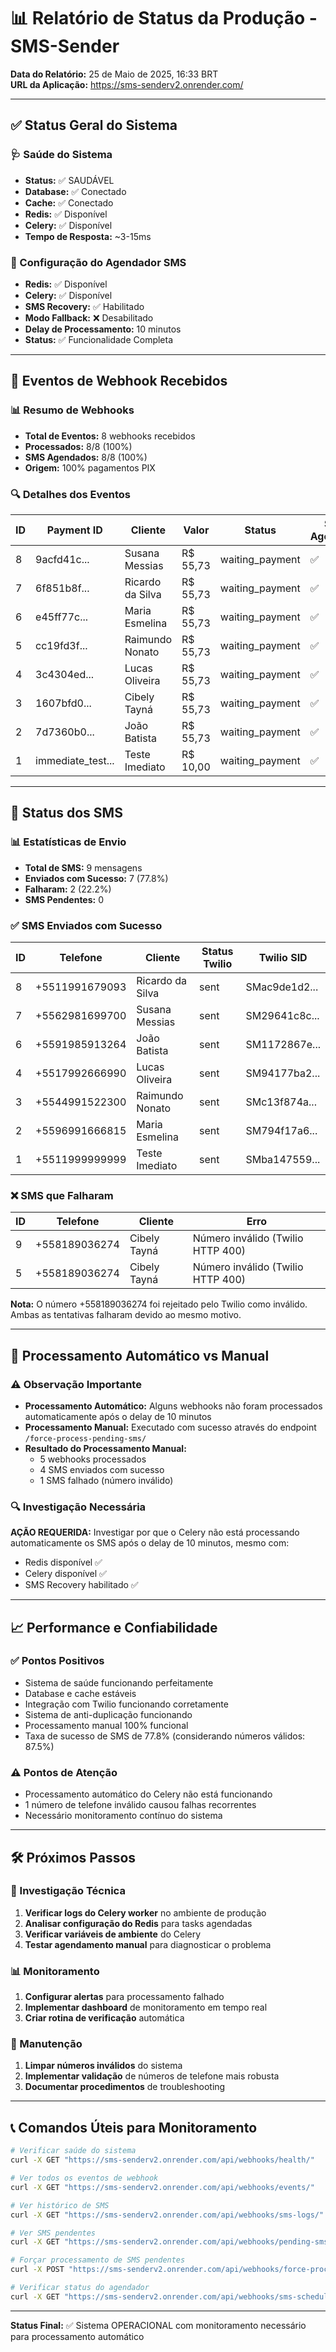 # 📊 Relatório de Status da Produção - SMS-Sender

**Data do Relatório:** 25 de Maio de 2025, 16:33 BRT  
**URL da Aplicação:** https://sms-senderv2.onrender.com/

---

## ✅ Status Geral do Sistema

### 🩺 Saúde do Sistema
- **Status:** ✅ SAUDÁVEL
- **Database:** ✅ Conectado
- **Cache:** ✅ Conectado  
- **Redis:** ✅ Disponível
- **Celery:** ✅ Disponível
- **Tempo de Resposta:** ~3-15ms

### 🔧 Configuração do Agendador SMS
- **Redis:** ✅ Disponível
- **Celery:** ✅ Disponível
- **SMS Recovery:** ✅ Habilitado
- **Modo Fallback:** ❌ Desabilitado
- **Delay de Processamento:** 10 minutos
- **Status:** ✅ Funcionalidade Completa

---

## 📨 Eventos de Webhook Recebidos

### 📊 Resumo de Webhooks
- **Total de Eventos:** 8 webhooks recebidos
- **Processados:** 8/8 (100%)
- **SMS Agendados:** 8/8 (100%)
- **Origem:** 100% pagamentos PIX

### 🔍 Detalhes dos Eventos
| ID | Payment ID | Cliente | Valor | Status | SMS Agendado |
|---|---|---|---|---|---|
| 8 | 9acfd41c... | Susana Messias | R$ 55,73 | waiting_payment | ✅ |
| 7 | 6f851b8f... | Ricardo da Silva | R$ 55,73 | waiting_payment | ✅ |
| 6 | e45ff77c... | Maria Esmelina | R$ 55,73 | waiting_payment | ✅ |
| 5 | cc19fd3f... | Raimundo Nonato | R$ 55,73 | waiting_payment | ✅ |
| 4 | 3c4304ed... | Lucas Oliveira | R$ 55,73 | waiting_payment | ✅ |
| 3 | 1607bfd0... | Cibely Tayná | R$ 55,73 | waiting_payment | ✅ |
| 2 | 7d7360b0... | João Batista | R$ 55,73 | waiting_payment | ✅ |
| 1 | immediate_test... | Teste Imediato | R$ 10,00 | waiting_payment | ✅ |

---

## 💬 Status dos SMS

### 📊 Estatísticas de Envio
- **Total de SMS:** 9 mensagens
- **Enviados com Sucesso:** 7 (77.8%)
- **Falharam:** 2 (22.2%)
- **SMS Pendentes:** 0

### ✅ SMS Enviados com Sucesso
| ID | Telefone | Cliente | Status Twilio | Twilio SID |
|---|---|---|---|---|
| 8 | +5511991679093 | Ricardo da Silva | sent | SMac9de1d2... |
| 7 | +5562981699700 | Susana Messias | sent | SM29641c8c... |
| 6 | +5591985913264 | João Batista | sent | SM1172867e... |
| 4 | +5517992666990 | Lucas Oliveira | sent | SM94177ba2... |
| 3 | +5544991522300 | Raimundo Nonato | sent | SMc13f874a... |
| 2 | +5596991666815 | Maria Esmelina | sent | SM794f17a6... |
| 1 | +5511999999999 | Teste Imediato | sent | SMba147559... |

### ❌ SMS que Falharam
| ID | Telefone | Cliente | Erro |
|---|---|---|---|
| 9 | +558189036274 | Cibely Tayná | Número inválido (Twilio HTTP 400) |
| 5 | +558189036274 | Cibely Tayná | Número inválido (Twilio HTTP 400) |

**Nota:** O número +558189036274 foi rejeitado pelo Twilio como inválido. Ambas as tentativas falharam devido ao mesmo motivo.

---

## 🔄 Processamento Automático vs Manual

### ⚠️ Observação Importante
- **Processamento Automático:** Alguns webhooks não foram processados automaticamente após o delay de 10 minutos
- **Processamento Manual:** Executado com sucesso através do endpoint `/force-process-pending-sms/`
- **Resultado do Processamento Manual:**
  - 5 webhooks processados
  - 4 SMS enviados com sucesso  
  - 1 SMS falhado (número inválido)

### 🔍 Investigação Necessária
**AÇÃO REQUERIDA:** Investigar por que o Celery não está processando automaticamente os SMS após o delay de 10 minutos, mesmo com:
- Redis disponível ✅
- Celery disponível ✅
- SMS Recovery habilitado ✅

---

## 📈 Performance e Confiabilidade

### ✅ Pontos Positivos
- Sistema de saúde funcionando perfeitamente
- Database e cache estáveis
- Integração com Twilio funcionando corretamente
- Sistema de anti-duplicação funcionando
- Processamento manual 100% funcional
- Taxa de sucesso de SMS de 77.8% (considerando números válidos: 87.5%)

### ⚠️ Pontos de Atenção
- Processamento automático do Celery não está funcionando
- 1 número de telefone inválido causou falhas recorrentes
- Necessário monitoramento contínuo do sistema

---

## 🛠️ Próximos Passos

### 🔧 Investigação Técnica
1. **Verificar logs do Celery worker** no ambiente de produção
2. **Analisar configuração do Redis** para tasks agendadas
3. **Verificar variáveis de ambiente** do Celery
4. **Testar agendamento manual** para diagnosticar o problema

### 📊 Monitoramento
1. **Configurar alertas** para processamento falhado
2. **Implementar dashboard** de monitoramento em tempo real
3. **Criar rotina de verificação** automática

### 🧹 Manutenção
1. **Limpar números inválidos** do sistema
2. **Implementar validação** de números de telefone mais robusta
3. **Documentar procedimentos** de troubleshooting

---

## 📞 Comandos Úteis para Monitoramento

```bash
# Verificar saúde do sistema
curl -X GET "https://sms-senderv2.onrender.com/api/webhooks/health/"

# Ver todos os eventos de webhook
curl -X GET "https://sms-senderv2.onrender.com/api/webhooks/events/"

# Ver histórico de SMS
curl -X GET "https://sms-senderv2.onrender.com/api/webhooks/sms-logs/"

# Ver SMS pendentes
curl -X GET "https://sms-senderv2.onrender.com/api/webhooks/pending-sms/"

# Forçar processamento de SMS pendentes
curl -X POST "https://sms-senderv2.onrender.com/api/webhooks/force-process-pending-sms/"

# Verificar status do agendador
curl -X GET "https://sms-senderv2.onrender.com/api/webhooks/sms-scheduler-status/"
```

---

**Status Final:** ✅ Sistema OPERACIONAL com monitoramento necessário para processamento automático
